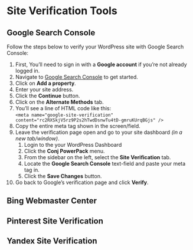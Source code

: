 # Site Verification Tools


## Google Search Console

Follow the steps below to verify your WordPress site with Google Search Console:

1. First, You’ll need to sign in with a **Google account** if you’re not already logged in.
2. Navigate to [Google Search Console](https://www.google.com/webmasters/verification/home?hl=en) to get started.
3. Click on **Add a property**.
4. Enter your site address.
5. Click the **Continue** button.
6. Click on the **Alternate Methods** tab.
7. You’ll see a line of HTML code like this:<br/>
   `<meta name="google-site-verification" content="rc2RXSkjV5rz9P2s2hTwdDsnwTu4tD-gmruKUrqBGjs" />`
8. Copy the entire meta tag shown in the screen/field.
9. Leave the verification page open and go to your site dashboard *(in a new tab/window)*.
   1. Login to the your WordPress Dashboard
   2. Click the **Conj PowerPack** menu.
   3. From the sidebar on the left, select the **Site Verification** tab.
   4. Locate the **Google Search Console** text-field and paste your meta tag in.
   5. Click the **Save Changes** button.
9. Go back to Google’s verification page and click **Verify**.

## Bing Webmaster Center

## Pinterest Site Verification

## Yandex Site Verification
